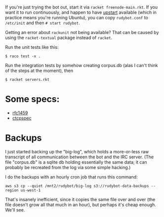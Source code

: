 If you're just trying the bot out, start it via ``racket
freenode-main.rkt``.  If you want it to run continuously, and happen
to have [upstart](http://upstart.ubuntu.com/) available (which in
practice means you're running Ubuntu), you can copy ``rudybot.conf``
to ``/etc/init`` and then ``# start rudybot``.

Getting an error about ``rackunit`` not being available?  That can be
caused by using the ``racket-textual`` package instead of ``racket``.

Run the unit tests like this:

    $ raco test -x .

Run the integration tests by somehow creating corpus.db (alas I can't
think of the steps at the moment), then

    $ racket servers.rkt

# Some specs:

- [rfc1459][]
- [ctcpspec][]

[rfc1459]: http://tools.ietf.org/html/rfc1459
[ctcpspec]: http://www.irchelp.org/irchelp/rfc/ctcpspec.html

# Backups

I just started backing up the "big-log", which holds a more-or-less
raw transcript of all communication between the bot and the IRC
server.  (The file "corpus.db" is a sqlite db holding essentially the
same data; it can probably be recreated from the log via some simple
hacking.)

I do the backups with an hourly cron job that runs this command:

    aws s3 cp --quiet /mnt2/rudybot/big-log s3://rudybot-data-backups --region us-west-1

That's insanely inefficient, since it copies the same file over and
over (the file doesn't grow all that much in an hour), but perhaps
it's cheap enough.  We'll see.
